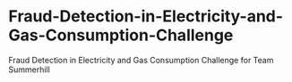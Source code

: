 # Fraud-Detection-in-Electricity-and-Gas-Consumption-Challenge
Fraud Detection in Electricity and Gas Consumption Challenge for Team Summerhill
